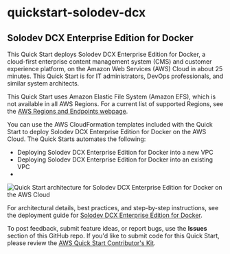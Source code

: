 # quickstart-solodev-dcx
## Solodev DCX Enterprise Edition for Docker

This Quick Start deploys Solodev DCX Enterprise Edition for Docker, a cloud-first enterprise content management system (CMS) and customer experience platform, on the Amazon Web Services (AWS) Cloud in about 25 minutes. This Quick Start is for IT administrators, DevOps professionals, and similar system architects.

This Quick Start uses Amazon Elastic File System (Amazon EFS), which is not available in all AWS Regions. For a current list of supported Regions, see the [AWS Regions and Endpoints webpage](https://docs.aws.amazon.com/general/latest/gr/rande.html#elasticfilesystem-region).

You can use the AWS CloudFormation templates included with the Quick Start to deploy Solodev DCX Enterprise Edition for Docker on the AWS Cloud. The Quick Starts automates the following:

- Deploying Solodev DCX Enterprise Edition for Docker into a new VPC
- Deploying Solodev DCX Enterprise Edition for Docker into an existing VPC
- 
![Quick Start architecture for Solodev DCX Enterprise Edition for Docker on the AWS Cloud](https://d0.awsstatic.com/partner-network/QuickStart/datasheets/solodev-dcx-on-aws-architecture-diagram.png)

For architectural details, best practices, and step-by-step instructions, see the deployment guide for [Solodev DCX Enterprise Edition for Docker](https://fwd.aws/VQkDG).

To post feedback, submit feature ideas, or report bugs, use the **Issues** section of this GitHub repo.
If you'd like to submit code for this Quick Start, please review the [AWS Quick Start Contributor's Kit](https://aws-quickstart.github.io/).
